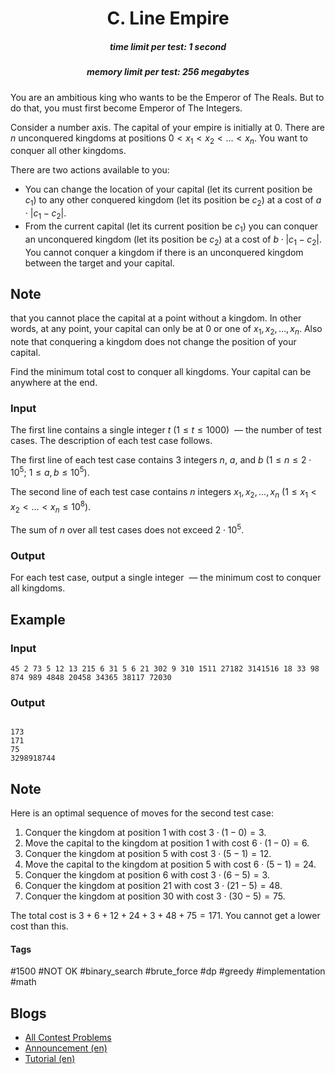 <h1 style='text-align: center;'> C. Line Empire</h1>

<h5 style='text-align: center;'>time limit per test: 1 second</h5>
<h5 style='text-align: center;'>memory limit per test: 256 megabytes</h5>

You are an ambitious king who wants to be the Emperor of The Reals. But to do that, you must first become Emperor of The Integers.

Consider a number axis. The capital of your empire is initially at $0$. There are $n$ unconquered kingdoms at positions $0<x_1<x_2<\ldots<x_n$. You want to conquer all other kingdoms.

There are two actions available to you: 

* You can change the location of your capital (let its current position be $c_1$) to any other conquered kingdom (let its position be $c_2$) at a cost of $a\cdot |c_1-c_2|$.
* From the current capital (let its current position be $c_1$) you can conquer an unconquered kingdom (let its position be $c_2$) at a cost of $b\cdot |c_1-c_2|$. You cannot conquer a kingdom if there is an unconquered kingdom between the target and your capital.

## Note

 that you cannot place the capital at a point without a kingdom. In other words, at any point, your capital can only be at $0$ or one of $x_1,x_2,\ldots,x_n$. Also note that conquering a kingdom does not change the position of your capital.

Find the minimum total cost to conquer all kingdoms. Your capital can be anywhere at the end.

### Input

The first line contains a single integer $t$ ($1 \le t \le 1000$)  — the number of test cases. The description of each test case follows.

The first line of each test case contains $3$ integers $n$, $a$, and $b$ ($1 \leq n \leq 2 \cdot 10^5$; $1 \leq a,b \leq 10^5$).

The second line of each test case contains $n$ integers $x_1, x_2, \ldots, x_n$ ($1 \leq x_1 < x_2 < \ldots < x_n \leq 10^8$).

The sum of $n$ over all test cases does not exceed $2 \cdot 10^5$.

### Output

For each test case, output a single integer  — the minimum cost to conquer all kingdoms.

## Example

### Input


```text
45 2 73 5 12 13 215 6 31 5 6 21 302 9 310 1511 27182 3141516 18 33 98 874 989 4848 20458 34365 38117 72030
```
### Output

```text

173
171
75
3298918744

```
## Note

Here is an optimal sequence of moves for the second test case:

1. Conquer the kingdom at position $1$ with cost $3\cdot(1-0)=3$.
2. Move the capital to the kingdom at position $1$ with cost $6\cdot(1-0)=6$.
3. Conquer the kingdom at position $5$ with cost $3\cdot(5-1)=12$.
4. Move the capital to the kingdom at position $5$ with cost $6\cdot(5-1)=24$.
5. Conquer the kingdom at position $6$ with cost $3\cdot(6-5)=3$.
6. Conquer the kingdom at position $21$ with cost $3\cdot(21-5)=48$.
7. Conquer the kingdom at position $30$ with cost $3\cdot(30-5)=75$.

The total cost is $3+6+12+24+3+48+75=171$. You cannot get a lower cost than this.



#### Tags 

#1500 #NOT OK #binary_search #brute_force #dp #greedy #implementation #math 

## Blogs
- [All Contest Problems](../Codeforces_Round_782_(Div._2).md)
- [Announcement (en)](../blogs/Announcement_(en).md)
- [Tutorial (en)](../blogs/Tutorial_(en).md)
